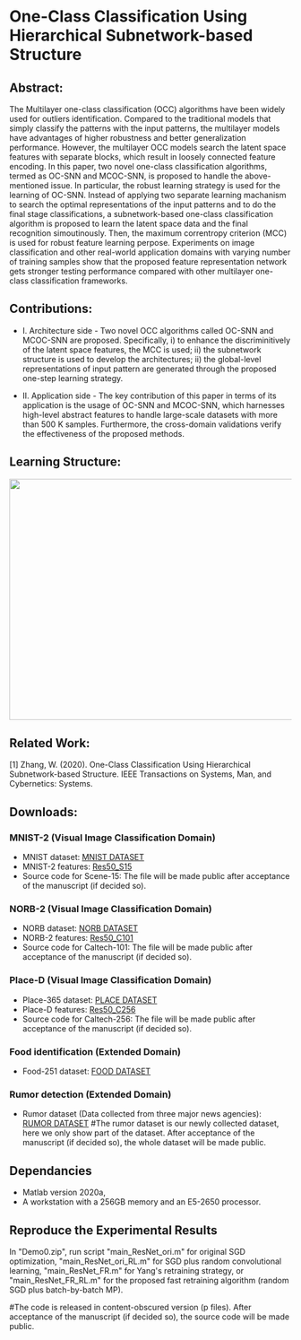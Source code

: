# One-Class Classification Using Hierarchical Subnetwork-based Structure
## Abstract:

The Multilayer one-class classification (OCC) algorithms have been widely used for outliers identification. Compared to the traditional models that simply classify the patterns with the input patterns, the multilayer models have advantages of higher robustness and better generalization performance. However, the multilayer OCC models search the latent space features with separate blocks, which result in loosely connected feature encoding. In this paper, two novel one-class classification algorithms, termed as OC-SNN and MCOC-SNN, is proposed to handle the above-mentioned issue. In particular, the robust learning strategy is used for the learning of OC-SNN. Instead of applying two separate learning machanism to search the optimal representations of the input patterns and to do the final stage classifications, a subnetwork-based one-class classification algorithm is proposed to learn the latent space data and the final recognition simoutinously. Then, the maximum correntropy criterion (MCC) is used for robust feature learning perpose.  Experiments on image classification and other real-world application domains with varying number of training samples show that the proposed feature representation network gets stronger testing performance compared with other multilayer one-class classification  frameworks.

## Contributions:
* I. Architecture side -  Two novel OCC algorithms called OC-SNN and MCOC-SNN are proposed. Specifically, i) to enhance the discriminitively of the latent space features, the MCC is used; ii) the subnetwork structure is used to develop the architectures; ii) the global-level representations of input pattern are generated through the proposed one-step learning strategy.

* II. Application side - The key contribution of this paper in terms of its application is the usage of OC-SNN and MCOC-SNN, which harnesses high-level abstract features to handle large-scale datasets with more than 500 K samples. Furthermore, the cross-domain validations verify the effectiveness of the proposed methods. 

## Learning Structure:

<img src="https://github.com/wandongzhang/Wi-HSNN/blob/master/2.jpg" width="550" height="430" />

## Related Work:

[1] Zhang, W. (2020). One-Class Classification Using Hierarchical Subnetwork-based Structure. IEEE Transactions on Systems, Man, and Cybernetics: Systems.

## Downloads:
### MNIST-2 (Visual Image Classification Domain)
* MNIST dataset: [MNIST DATASET](http://yann.lecun.com/exdb/mnist/)
* MNIST-2 features: [Res50_S15](https://drive.google.com/open?id=1Jb_xdmA9StQLUme3LG_e3_EjlNIM3hiH)
* Source code for Scene-15: The file will be made public after acceptance of the manuscript (if decided so).
### NORB-2 (Visual Image Classification Domain)
* NORB dataset: [NORB DATASET](https://cs.nyu.edu/~ylclab/data/norb-v1.0-small/)
* NORB-2 features: [Res50_C101](https://drive.google.com/open?id=1F5BUPCQkzR1OmTlx2aID-E-Is6PrWHRZ)
* Source code for Caltech-101: The file will be made public after acceptance of the manuscript (if decided so).
### Place-D (Visual Image Classification Domain)
* Place-365 dataset: [PLACE DATASET](http://places2.csail.mit.edu/)
* Place-D features: [Res50_C256](https://drive.google.com/open?id=104hhcvC20s4sp0J7TYRRM6VK51a6d83v)
* Source code for Caltech-256: The file will be made public after acceptance of the manuscript (if decided so).
### Food identification (Extended Domain)
* Food-251 dataset: [FOOD DATASET](https://github.com/karansikka1/iFood_2019)
### Rumor detection (Extended Domain)
* Rumor dataset (Data collected from three major news agencies): [RUMOR DATASET](http://yann.lecun.com/exdb/mnist/)
#The rumor dataset is our newly collected dataset, here we only show part of the dataset. After acceptance of the manuscript (if decided so), the whole dataset will be made public.

## Dependancies
* Matlab version 2020a,
* A workstation with a 256GB memory and an E5-2650 processor.

## Reproduce the Experimental Results

In "Demo0.zip", run script "main_ResNet_ori.m" for original SGD optimization, "main_ResNet_ori_RL.m" for SGD plus random convolutional learning, "main_ResNet_FR.m" for Yang's retraining strategy, or "main_ResNet_FR_RL.m" for the proposed fast retraining algorithm (random SGD plus batch-by-batch MP).

#The code is released in content-obscured version (p files). After acceptance of the manuscript (if decided so), the source code will be made public.

